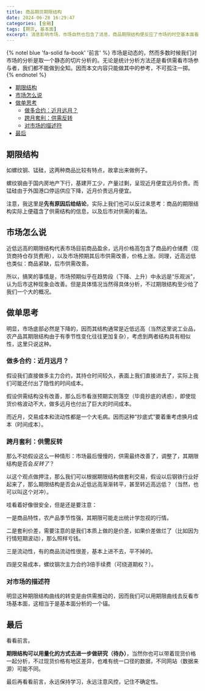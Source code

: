 ```yaml
---
title: 商品期货期限结构
date: 2024-06-28 16:29:47
categories: [金融]
tags: [期货, 基本面]
excerpt: 消息影响市场，市场自然也包含了消息，商品期限结构便反应了市场的时空基本面看法。
---
```


{% notel blue 'fa-solid fa-book' '前言' %}
市场是动态的，然而多数时候我们对市场的分析是取一个静态的切片分析的。无论是统计分析方法还是看供需看市场参与者，我们都不能做到全知。因而本文内容只能做其中的参考，不可孤注一掷。
{% endnotel %}

- [期限结构](#期限结构)
- [市场怎么说](#市场怎么说)
- [做单思考](#做单思考)
  - [做多合约：近月远月？](#做多合约近月远月)
  - [跨月套利：供需反转](#跨月套利供需反转)
  - [对市场的描述符](#对市场的描述符)
- [最后](#最后)

## 期限结构

如螺纹钢、锰硅，这两种商品比较有特点，故拿出来做例子。

螺纹钢由于国内房地产下行，基建开工少，产量过剩，呈现近月便宜远月价贵。而锰硅由于外国港口停运供应下降，近月价贵远月便宜。

注意，我这里是**先有原因后给结论**，实际上我们也可以反过来思考：商品的期限结构实际上便蕴含了供需结构的信息，以及后市对供需的看法。

## 市场怎么说

近低远高的期限结构代表市场目前商品盈余，远月价格高包含了商品的仓储费（现货商持仓存货费用），以及市场预期其后市供需改善，价格上涨。同理，近高远低也类似：商品紧缺，后市供需改善。

所以，搞笑的事情是，市场预期似乎在趋势段（下降、上升）中永远是“乐观派”，认为后市这种现象会改善。但是具体情况当然得具体分析，不过期限结构至少给了我们一个大的概况。

## 做单思考

明显，市场底部必然是下降的，因而其结构通常是近低远高（当然这里说工业品，农产品其期限结构由于有季节性变化往往更加复杂），考虑到两者结构具有相似性，这里只说这种。

### 做多合约：近月远月？

假设我们直接做多主力合约，其持仓时间较久，表面上我们直接进去了，实际上我们可能还付出了隐性的时间成本。

假设供需结构没有改善，那么后市看涨预期实则落空（毕竟抄底的诱惑），即使现货价格波动不大，做多远月也付出了巨大的时间成本。

而近月，交易成本和流动性都是一个大毛病。因而这种“抄底式”要着重考虑换月成本（时间成本）。

### 跨月套利：供需反转

那么不妨假设这么一种情形：市场最后慢慢的，供需最终改善了，调整了，其期限结构是否会*反转了*？

以这个观点做押注，那么我们可以根据期限结构做套利交易，假设以后钢铁行业好起来了，那么期限结构是否会从近低远高渐渐转平，甚至转近高远低？（当然，也可以叫这个对冲）。

哇看着好像很安全，但是还是要注意：

一是商品特性，农产品季节性强，其期限可能走出统计学忽视的行情。

二是套利价差，需要注意的是我们本质上做的是价差，如果价差做烂了（比如因为行情短期波动），那么照样亏钱。

三是流动性，有的商品流动性很差，基本上进不去，平不掉的。

四是交易成本，螺纹钢次主力合约3倍手续费（可绕道期权？）。

### 对市场的描述符

明显这种期限结构曲线的转变是由供需推动的，因而我们可以用期限曲线去反看市场基本面，这相当于是基本面分析的一个锚。

## 最后

看看前言。

**期限结构可以用量化的方式去进一步做研究（待办）**，当然你也可以带着现货价格一起分析，不过现货价格有地区差异，也难有统一口径的数据，不同网站（数据来源）可能不同。

最后再看看前言，永远保持学习，永远注意风控，记住不确定性。
